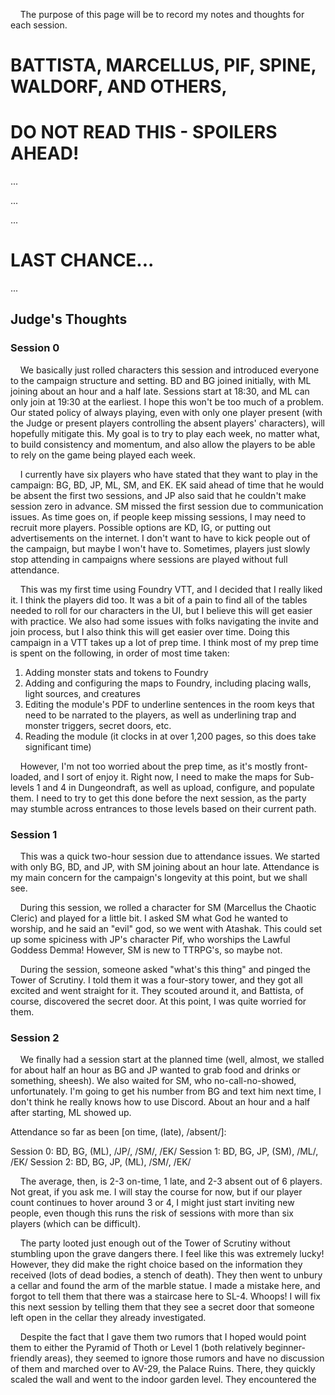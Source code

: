 
&nbsp;&nbsp;&nbsp;&nbsp;The purpose of this page will be to record my notes and thoughts for each 
session. 

# BATTISTA, MARCELLUS, PIF, SPINE, WALDORF, AND OTHERS,
# DO NOT READ THIS - SPOILERS AHEAD!









...









...









...

# LAST CHANCE...







...

## Judge's Thoughts

### Session 0

&nbsp;&nbsp;&nbsp;&nbsp;We basically just rolled characters this session and introduced everyone 
to the campaign structure and setting. BD and BG joined initially, with ML joining about an 
hour and a half late. Sessions start at 18:30, and ML can only join at 19:30 at the earliest. I 
hope this won't be too much of a problem. Our stated policy of always playing, even with only one 
player present (with the Judge or present players controlling the absent players' characters), will
hopefully mitigate this. My goal is to try to play each week, no matter what, to build consistency 
and momentum, and also allow the players to be able to rely on the game being played each week.

&nbsp;&nbsp;&nbsp;&nbsp;I currently have six players who have stated that they want to play in the 
campaign: BG, BD, JP, ML, SM, and EK. EK said ahead of time that he would be absent the first 
two sessions, and JP also said that he couldn't make session zero in advance. SM missed the first 
session due to communication issues. As time goes on, if people keep missing sessions, I may need 
to recruit more players. Possible options are KD, IG, or putting out advertisements on the 
internet. I don't want to have to kick people out of the campaign, but maybe I won't have to. 
Sometimes, players just slowly stop attending in campaigns where sessions are played without 
full attendance.

&nbsp;&nbsp;&nbsp;&nbsp;This was my first time using Foundry VTT, and I decided that I really liked
it. I think the players did too. It was a bit of a pain to find all of the tables needed to roll 
for our characters in the UI, but I believe this will get easier with practice. We also had some 
issues with folks navigating the invite and join process, but I also think this will get easier 
over time. Doing this campaign in a VTT takes up a lot of prep time. I think most of my prep time 
is spent on the following, in order of most time taken:

1. Adding monster stats and tokens to Foundry
2. Adding and configuring the maps to Foundry, including placing walls, light sources, and 
creatures
3. Editing the module's PDF to underline sentences in the room keys that need to be narrated to 
the players, as well as underlining trap and monster triggers, secret doors, etc.
4. Reading the module (it clocks in at over 1,200 pages, so this does take significant time)

&nbsp;&nbsp;&nbsp;&nbsp;However, I'm not too worried about the prep time, as it's mostly 
front-loaded, and I sort of enjoy it. Right now, I need to make the maps for Sub-levels 1 and 4 in 
Dungeondraft, as well as upload, configure, and populate them. I need to try to get this done 
before the next session, as the party may stumble across entrances to those levels based on their 
current path.

### Session 1

&nbsp;&nbsp;&nbsp;&nbsp;This was a quick two-hour session due to attendance issues. We started 
with only BG, BD, and JP, with SM joining about an hour late. Attendance is my main concern for the 
campaign's longevity at this point, but we shall see.

&nbsp;&nbsp;&nbsp;&nbsp;During this session, we rolled a character for SM (Marcellus the Chaotic 
Cleric) and played for a little bit. I asked SM what God he wanted to worship, and he said an 
"evil" god, so we went with Atashak. This could set up some spiciness with JP's character Pif, who 
worships the Lawful Goddess Demma! However, SM is new to TTRPG's, so maybe not.

&nbsp;&nbsp;&nbsp;&nbsp;During the session, someone asked "what's this thing" and pinged the Tower 
of Scrutiny. I told them it was a four-story tower, and they got all excited and went straight for 
it. They scouted around it, and Battista, of course, discovered the secret door. At this point, I 
was quite worried for them.

### Session 2

&nbsp;&nbsp;&nbsp;&nbsp;We finally had a session start at the planned time (well, almost, we 
stalled for about half an hour as BG and JP wanted to grab food and drinks or something, 
sheesh). We also waited for SM, who no-call-no-showed, unfortunately. I'm going to get his number 
from BG and text him next time, I don't think he really knows how to use Discord. About an hour 
and a half after starting, ML showed up. 

Attendance so far as been [on time, (late), /absent/]: 

Session 0: BD, BG, (ML), /JP/, /SM/, /EK/
Session 1: BD, BG, JP, (SM), /ML/, /EK/
Session 2: BD, BG, JP, (ML), /SM/, /EK/

&nbsp;&nbsp;&nbsp;&nbsp;The average, then, is 2-3 on-time, 1 late, and 2-3 absent out of 6 
players. Not great, if you ask me. I will stay the course for now, but if our player count 
continues to hover around 3 or 4, I might just start inviting new people, even though this 
runs the risk of sessions with more than six players (which can be difficult).

&nbsp;&nbsp;&nbsp;&nbsp;The party looted just enough out of the Tower of Scrutiny without 
stumbling upon the grave dangers there. I feel like this was extremely lucky! However, they 
did make the right choice based on the information they received (lots of dead bodies, a stench
of death). They then went to unbury a cellar and found the arm of the marble statue. I made a 
mistake here, and forgot to tell them that there was a staircase here to SL-4. Whoops! I will 
fix this next session by telling them that they see a secret door that someone left open in the 
cellar they already investigated. 

&nbsp;&nbsp;&nbsp;&nbsp;Despite the fact that I gave them two rumors that I hoped would point them 
to either the Pyramid of Thoth or Level 1 (both relatively beginner-friendly areas), they seemed 
to ignore those rumors and have no discussion of them and marched over to AV-29, the Palace Ruins.
There, they quickly scaled the wall and went to the indoor garden level. They encountered the 